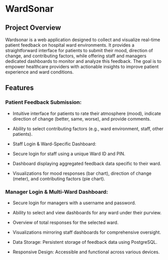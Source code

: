 # WardSonar

## Project Overview
Wardsonar is a web application designed to collect and visualize real-time patient feedback on hospital ward environments. It provides a straightforward interface for patients to submit their mood, direction of change, and contributing factors, while offering staff and managers dedicated dashboards to monitor and analyze this feedback. The goal is to empower healthcare providers with actionable insights to improve patient experience and ward conditions.

## Features
### Patient Feedback Submission:

- Intuitive interface for patients to rate their atmosphere (mood), indicate direction of change (better, same, worse), and provide comments.

- Ability to select contributing factors (e.g., ward environment, staff, other patients).

- Staff Login & Ward-Specific Dashboard:

- Secure login for staff using a unique Ward ID and PIN.

- Dashboard displaying aggregated feedback data specific to their ward.

- Visualizations for mood responses (bar chart), direction of change (meter), and contributing factors (pie chart).

### Manager Login & Multi-Ward Dashboard:

- Secure login for managers with a username and password.

- Ability to select and view dashboards for any ward under their purview.

- Overview of total responses for the selected ward.

- Visualizations mirroring staff dashboards for comprehensive oversight.

- Data Storage: Persistent storage of feedback data using PostgreSQL.

- Responsive Design: Accessible and functional across various devices.
